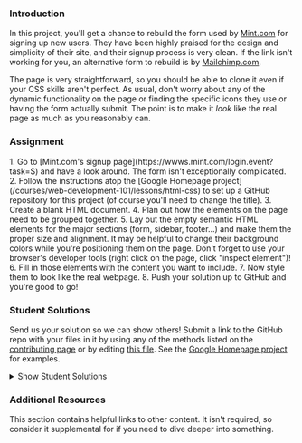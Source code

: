 ### Introduction
In this project, you'll get a chance to rebuild the form used by [Mint.com](http://www.mint.com) for signing up new users.  They have been highly praised for the design and simplicity of their site, and their signup process is very clean.  If the link isn't working for you, an alternative form to rebuild is by [Mailchimp.com](https://login.mailchimp.com/signup/).

The page is very straightforward, so you should be able to clone it even if your CSS skills aren't perfect.  As usual, don't worry about any of the dynamic functionality on the page or finding the specific icons they use or having the form actually submit.  The point is to make it *look* like the real page as much as you reasonably can.

### Assignment
<div class="lesson-content__panel" markdown="1">
1. Go to [Mint.com's signup page](https://wwws.mint.com/login.event?task=S) and have a look around.  The form isn't exceptionally complicated.
2. Follow the instructions atop the [Google Homepage project](/courses/web-development-101/lessons/html-css) to set up a GitHub repository for this project (of course you'll need to change the title).
3. Create a blank HTML document.
4. Plan out how the elements on the page need to be grouped together.
5. Lay out the empty semantic HTML elements for the major sections (form, sidebar, footer...) and make them the proper size and alignment.  It may be helpful to change their background colors while you're positioning them on the page.  Don't forget to use your browser's developer tools (right click on the page, click "inspect element")!
6. Fill in those elements with the content you want to include.
7. Now style them to look like the real webpage.
8. Push your solution up to GitHub and you're good to go!
</div>

### Student Solutions
Send us your solution so we can show others! Submit a link to the GitHub repo with your files in it by using any of the methods listed on the [contributing page](http://github.com/TheOdinProject/curriculum/blob/master/contributing.md) or by editing [this file](https://github.com/TheOdinProject/curriculum/edit/master/html_css/project_html_forms.md).  See the [Google Homepage project](/courses/web-development-101/lessons/html-css) for examples.

<details markdown="block">
  <summary> Show Student Solutions </summary>

* Add your solution below this line!
* [Rizwan's Solution](https://github.com/xRizwan/form) - [View in Browser](https://xrizwan.github.io/form/)
* [pudu87's Solution](https://github.com/pudu87/intuit-signup-page) - [View in Browser](https://pudu87.github.io/intuit-signup-page/)
* [Maximiliano Bidegain's Solution](https://github.com/maxibide/my-web-development-journey/tree/master/the-odin-project/html-and-css/html-forms) - [View in Browser](https://maxibide.github.io/my-web-development-journey/the-odin-project/html-and-css/html-forms/)
* [Tien Tai's Solution](https://github.com/JBenjaminn/Mint-signup-page-clone) - [View in Browser](https://jbenjaminn.github.io/Mint-signup-page-clone/)
* [irlgabriel's Solution](https://github.com/irlgabriel/mint-sign-up) - [View in Browser](https://irlgabriel.github.io/mint-sign-up/)
* [Andrew's Solution](https://github.com/a6macleod/mint.com-signup-replica) - [View in Browser](https://a6macleod.github.io/mint.com-signup-replica/)
* [Hammad Ahmed's Solution](https://github.com/shammadahmed/signup-form) - [View in Browser](https://shammadahmed.github.io/signup-form/)
* [Veríssimo's Solution](https://github.com/vec21/html-form) - [View in Browser](https://vec21.github.io/html-form/)
* [Kevin's Solution](https://github.com/Kevin-Satti-Projects/Projects/tree/master/Sign_up_Page) - [View in Browser](https://kevin-satti-projects.github.io/Projects/Sign_up_Page/)
* [Hiro's Solution](https://github.com/hrmtk/html-forms-mint) - [View in Browser](https://hrmtk.github.io/html-forms-mint/register.html)
* [Christian's Solution](https://github.com/rueeazy/mint-clone) - [View in Browser](https://rueeazy.github.io/mint-clone/)
* [Luky's Solution](https://github.com/lcyne/html-form) - [View in Browser](https://lcyne.github.io/html-form/)
* [Tam Tran's Solution](https://github.com/gitdxb/top-signup-form) - [View in Browser](https://gitdxb.github.io/top-signup-form/)
* [hnguye's Solution](https://github.com/hnguye/mint-clone) - [View in Browser](https://hnguye.github.io/mint-clone/)
* [Ideopunk's Solution](https://github.com/Ideopunk/Form-practice) - [View in Browser](https://ideopunk.github.io/Form-practice/)
* [mrdiegodev's Solution](https://github.com/dhna32/HTML-Form) - [View in Browser](https://dhna32.github.io/HTML-Form/)
* [Ivo Bul's Solution](https://github.com/ivobul/theodinproject-html-forms) - [View in Browser](https://theodinproject-html-forms.vercel.app/)
* [descholar's Solution](https://github.com/descholar-ceo/signup-page) - [View in Browser](https://peaceful-mcnulty-9e3703.netlify.app/)
* [Alex Zambrano's Solution](https://github.com/Alexoid1/Html-forms) - [View in Browser](https://alexoid1.github.io/Html-forms/)
* [Lucas Bide's Solution](https://github.com/Lucas-Bide/odin-mint) - [View in Browser](https://lucas-bide.github.io/odin-mint/)
* [Ryan Ameri's Solution](https://github.com/RyanAmeri/odin-project-html-forms) - [View in Browser](https://ryanameri.github.io/odin-project-html-forms/index.html)
* [Stanley Enow Lekunze's (happiguruman) Solution](https://github.com/happiguru/mint-signup-page) - [View in Browser](https://happiguru.github.io/mint-signup-page/)
* [Adil-Bub's](https://github.com/Adil-Bub/ReplicaForm) - [View in Browser](https://adil-bub.github.io/ReplicaForm/)
* [Andres Ruiz's Solution](https://github.com/Andrsrz/html-form) - [View in Browser](https://andrsrz.github.io/html-form/)
* [Cody Degen's Solution](https://github.com/codydegen/mint_signup) - [View in browser](https://codydegen.github.io/mint_signup/)
* [Haroon Abdulrazaq's Solution](https://github.com/Haroonabdulrazaq/Mint) - [View in browser](https://haroonabdulrazaq.github.io/Mint/)
* [Jose Salvador's Solution](https://github.com/Jsalvadorpp/html-form) - [View in browser](https://jsalvadorpp.github.io/html-form/)
* [Mugilan's Solution](https://github.com/Mugilan-Codes/mint-sign-up-form) - [View in Browser](https://mugilan-codes.github.io/mint-sign-up-form/)
* [Uduak Essien's Solution](https://github.com/emmanuellekamwa/html_forms) - [View in Browser](https://emmanuellekamwa.github.io/html_forms/)
* [kaliberpoziomka's Solution](https://github.com/kaliberpoziomka/HTMLforms/) - [View in Browser](https://kaliberpoziomka.github.io/HTMLforms/)
* [Alexander Nitiola's Solution](https://github.com/TheCre8tor/mint_signup_form) - [View in Browser](https://thecre8tor.github.io/mint_signup_form/)
* [skele-666's Solution](https://github.com/skele-666/mint.com-signup-form) - [View in Browser](https://skele-666.github.io/mint.com-signup-form/)
* [Mikael's Solution](https://github.com/Mikearaya/signup-form) - [View in Browser](https://mikearaya.github.io/signup-form)
* [Julio's Solution](https://github.com/julio22b/html-form) - [View in Browser](https://julio22b.github.io/html-form/)
* [James's Solution](https://github.com/ericksen-github/mint_login_clone) - [View in Browser](https://ericksen-github.github.io/mint_login_clone/)
* [Andrija Jelenkovic's Solution](https://github.com/Amdrija/htmlForm) - [View in Browser](https://amdrija.github.io/htmlForm/)
* [Johongir's Solution](https://github.com/Johongirr/mint-signup-page) - [View in Browser](https://johongirr.github.io/mint-signup-page/)
* [ikraamg+imahnama Solution](https://github.com/ikraamg/Mint-SignUp-Replica) - [View in Browser](https://ikraamg.github.io/Mint-SignUp-Replica/)
* [Joshysmart's Solution](https://github.com/joshysmart/mint-signup-form) - [View in Browser](https://joshysmart.github.io/mint-signup-form/)
* [Rarysson's Solution](https://github.com/rarysson/sign-up-form) - [View in Browser](https://rarysson.github.io/sign-up-form/)
* [Igorashs's Solution](https://github.com/igorashs/html-forms) - [View in Browser](https://igorashs.github.io/html-forms/)
* [MikkRou's Solution](https://github.com/MikkRou/html-form) - [View in Browser](https://mikkrou.github.io/html-form/)
* [TheGudu's Solution](https://github.com/TheGudu/MintSignUpPage)
* [Ludivine Poussier's Solution](https://github.com/ludivinepoussier/sign-up-page) - [View in Browser](https://ludivinepoussier.github.io/sign-up-page/)
* [Carlos and Ivancito's Solution](https://github.com/fivan18/forms-html-css) - [View in Browser](https://fivan18.github.io/forms-html-css/)
* [Adeyemi's Solution](https://hadeymike10.github.io/My-Appliction/) - [View in Browser](https://hadeymike10.github.io/My-Appliction/)
* [Lebogang's Solution](https://github.com/lebogangolifant/mint_signup_form) - [View in Browser](https://lebogangolifant.github.io/mint_signup_form/)
* [Ashish's Solution](https://github.com/CodersGas/Simple-login-page) - [View in Browser](https://codersgas.github.io/Simple-login-page/home-page.html)
* [Zayeer's Solution](https://github.com/Zayeer/html_forms_project) - [View in Browser](https://zayeer.github.io/html_forms_project/)
* [Raiko's Solution](https://github.com/Cypher0/project-html-forms) - [View in Browser](https://cypher0.github.io/project-html-forms/)
* [David Auza's and Eduardo Reis's Solution](https://github.com/eduardoreisalvarenga/HTML-Forms.github.io) - [View in Browser](https://eduardoreisalvarenga.github.io/HTML-Forms.github.io/)
* [Braxton Lemmon's Solution](https://github.com/braxtonlemmon/mint-clone) - [View in Browser](https://braxtonlemmon.github.io/mint-clone/)
* [Katarzyna Kaswen-Wilk's Solution](https://github.com/kikupiku/mint-form-clone) - [View in Browser](https://kikupiku.github.io/mint-form-clone/)
* [Leticia's Solution](https://github.com/gradiva/odin-fullstack-javascript/tree/master/03-HTML_and_CSS/02-Displaying_And_Inputting_Data/html-forms) - [View in Browser](https://gradiva.github.io/mint-form-clone/)
* [Gabriel's Solution](https://github.com/gabytzubaws/mint-signup-page) - [View in Browser](https://gabytzubaws.github.io/mint-signup-page/)
* [Muhammad Ahmad's Solution](https://github.com/thisisMAhmad/mint-signup-page) - [View in Browser](https://thisismahmad.github.io/mint-signup-page/)
* [Kevin Vuong's Solution](https://github.com/fffear/html-forms) - [View in Browser](https://fffear.github.io/html-forms/)
* [Vedat's Solution](https://github.com/mvedataydin/signup-form) - [View in Browser](https://mvedataydin.github.io/signup-form/)
* [Solodov's Solution](https://github.com/solodov-dev/top-forms) - [View in Browser](https://solodov-dev.github.io/top-forms/)
* [David Tan's Solution](https://github.com/davecmd/mint-login-replica/) - [View in Browser](https://davecmd.github.io/mint-login-replica/)
* [Lucila Pastore's Solution](https://github.com/lucilapastore/HTML-Forms) - [View in Browser](https://lucilapastore.github.io/HTML-Forms/)
* [Jitendra Rathore's Solution](https://github.com/jitendrrathore/html-form) - [View in Browser](https://jitendrrathore.github.io/html-form/)
* [Sampajanno's Solution](https://github.com/Sampajanno/building-forms) - [View in Browser](https://sampajanno.github.io/building-forms/)
* [Carmine's Solution](https://github.com/cgrossi/odin-project-form) - [View in Browser](https://cgrossi.github.io/odin-project-form/)
* [Ben Poore's Solution](https://github.com/bpoore0614/intuit-copy) - [View in Browser](https://bpoore0614.github.io/intuit-copy/index.html)
* [bcikota's Solution](https://github.com/bcikota/Mint.com) - [View in Browser](https://bcikota.github.io/Mint.com/)
* [Bola Buari's Solution](https://github.com/bolah2009/mint-clone) - [View in Browser](https://bolah2009.github.io/mint-clone)
* [Ohlie's Solution](https://github.com/lco1220/mint_signup_page) - [View in Browser](https://lco1220.github.io/mint_signup_page/)
* [Jason McKee's Solution](https://github.com/jttmckee/mint-signup) - [View in Browser](https://jttmckee.github.io/mint-signup/)
* [Ricala's Solution](https://github.com/Ricala/mint-signup) - [View in Browser](https://ricala.github.io/mint-signup/)
* [N00bG1rl's Solution](https://github.com/N00bG1rl/form) - [View in Browser](https://n00bg1rl.github.io/form/)
* [ARaut9's Solution](https://github.com/ARaut9/mint_sign_up_page) - [View in Browser](https://araut9.github.io/mint_sign_up_page/)
* [Bojo's Solution](https://github.com/BojoZahariev/MintSignUp) - [View in Browser](https://bojozahariev.github.io/MintSignUp/)
* [balowulf's Solution](https://github.com/balowulf/mint_signup) - [View in Browser](https://balowulf.github.io/mint_signup/)
* [Helari's Solution](https://github.com/helaris/mint-project/) - [View in Browser](https://helaris.github.io/mint-project/)
* [Bojana Karakacev's Solution](https://github.com/bojana12/project-html-forms) - [View in Browser](https://bojana12.github.io/project-html-forms/)
* [rvalentin1010's Solution](https://github.com/rvalentin1010/mint-signup) - [View in Browser](https://rvalentin1010.github.io/mint-signup/)
* [Qin's Solution](https://github.com/hyathynth/mint) - [View in Browser](https://hyathynth.github.io/mint/)
* [OthmanAmoudi's Solution](https://gist.github.com/OthmanAmoudi/f0a74e90f310c9295561671bc2f372c7) - [Fancy Form View in Browser](https://codepen.io/theweeknd/pen/JBMrJv)
* [Chris MacSwan's Solution](https://github.com/cmacswan07/login-form/blob/master/index.html) - [View in Browser](https://cmacswan07.github.io/login-form/)
* [Javier Machin's Solution](https://github.com/Javier-Machin/Intuit_form) - [View in Browser](https://javier-machin.github.io/Intuit_form/)
* [Reece Pritchard's Solution](https://github.com/rapritchard/HTML-FORMS) - [View in Browser](https://rapritchard.github.io/HTML-FORMS/)
* [Yakherder's Solution](https://github.com/yakherder614/Mint) - [View in Browser]( https://yakherder614.github.io/Mint/)
* [Johan Morin's Solutin](https://github.com/MorrisMalone/html-form) - [View in Browser](https://morrismalone.github.io/html-form/)
* [Ayoub's Solution ](https://github.com/Skobraf/Mint-sign-up-page) - [View in Browser](https://skobraf.github.io/Mint-sign-up-page/)
* [Jesus' Solution](https://github.com/jsgilberto/Mint-Signup-Page/) - [View in Browser](https://jsgilberto.github.io/Mint-Signup-Page/)
* [SarfrazAnjum's Solution](https://github.com/SarfrazAnjum/TOP_HTML-Forms) - [View in Browser]( https://sarfrazanjum.github.io/TOP_HTML-Forms/)
* [Henry Kirya's Solution](https://github.com/harrika/intuit) - [View in Browser](https://harrika.github.io/intuit/)
* [Nate Dimock's Solution](https://github.com/Flakari/html-form-project) - [View in Browser](https://flakari.github.io/html-form-project/)
* [walnutdust's Solution](https://github.com/walnutdust/mock-intuit) - [View in Browser](https://walnutdust.github.io/mock-intuit/)
* [theghall's Solution](https://github.com/theghall/odin-mint) - [Live](https://theghall.github.io/odin-mint/)
* [Jeremy-D's Solution](https://github.com/Jeremy-D/Mint-form) - [Live](https://jeremy-d.github.io/Mint-form/)
* [Jmooree30's Solution](https://github.com/jmooree30/mint-signup-clone) - [Live](https://jmooree30.github.io/mint-signup-clone/)
* [Jonathan Yiv's Solution](https://github.com/JonathanYiv/mint-signup-page) - [Live](https://jonathanyiv.github.io/mint-signup-page/)
* [holdercp's Solution](https://github.com/holdercp/spare-mint) - [Live](https://holdercp.github.io/spare-mint/)
* [Justine's Solution](https://github.com/Hannibalony/Hannibalony.github.io/tree/master/mint-form) - [View in Browser](https://hannibalony.github.io/mint-form/)
* [yilmazgunalp's Solution](https://github.com/yilmazgunalp/html_form) - [View in Browser](https://yilmazgunalp.github.io/html_form/)
* [Bottlecap's Solution](https://github.com/Bottlecaps4/mint.com) - [View in Browser](https://bottlecaps4.github.io/mint.com/)
* [Devon's Solution](https://github.com/defitjo/HTML-Forms) - [View in Browser](https://defitjo.github.io/HTML-Forms/)
* [Jeff's Solution](https://github.com/jmbothe/mint-homepage) - [View in Browser](https://jmbothe.github.io/mint-homepage/)
* [James' Solution](https://github.com/CurmudJim/google-homepage) - [View in Browser](https://curmudjim.github.io/google-homepage/)
* [Andrew's Solution](https://github.com/andrewr224/html_forms) - [View in Browser](https://andrewr224.github.io/html_forms/)
* [Austin's Solution](https://github.com/CouchofTomato/mint-signin)
* [Jordan Ellis-Lynch's Solution](https://github.com/jordy-el/google_homepage) - [View in Browser](https://jordy-el.github.io/google_homepage/)
* [Javal's Solution](https://github.com/javalnanda/theOP-mint_signup_page/) - [View in Browser](https://javalnanda.github.io/theOP-mint_signup_page/)
* [Rhys B's Solution](https://github.com/105ron/mint-form) - [View in Browser](https://105ron.github.io/mint-form/)
* [Paweł R's Solution](https://github.com/PawelRokosz/Mint-form) - [View in Browser](https://htmlpreview.github.io/?https://github.com/PawelRokosz/Mint-form/blob/master/index.html)
* [Jason Ellis's Solution](https://github.com/jason-ellis/mint-signup) - [View in Browser](http://htmlpreview.github.io/?https://github.com/jason-ellis/mint-signup/blob/master/index.html)
* [Mram1000's Solution](https://github.com/mram1000/mint-signup) - [View in Browser](http://htmlpreview.github.io/?https://github.com/mram1000/mint-signup/blob/master/index-mint.html)
* [Donald's Solution](https://github.com/donaldali/odin-html-css/tree/master/html_forms) - [View in Browser](http://htmlpreview.github.io/?https://github.com/donaldali/odin-html-css/blob/master/html_forms/index.html)
* [Vincent's Solution](https://github.com/wingyu/mint_form_replica) - [View in Browser](http://htmlpreview.github.io/?https://github.com/wingyu/mint_form_replica/blob/master/index.html)
* [AlvSovereign's Solution](https://github.com/AlvSovereign/My-Web-Projects/tree/master/The%20Odin%20Project/Mint.com%20form) - [View in Browser](http://htmlpreview.github.io/?https://github.com/AlvSovereign/My-Web-Projects/blob/master/The%20Odin%20Project/Mint.com%20form/index.html)
* [chasmani's Solution](https://github.com/chasmani/front-end-dojo/tree/master/website-clones/mint.com-signup-form) - [View in Browser](http://htmlpreview.github.io/?https://github.com/chasmani/front-end-dojo/blob/master/website-clones/mint.com-signup-form/index.html)
* [Ryan Jordan's Solution](https://github.com/krjordan/odin-project/tree/master/HTML-forms) - [View in Browser](http://htmlpreview.github.io/?https://github.com/krjordan/odin-project/tree/master/HTML-forms/index.html)
* [Artur Janik's Solution](https://github.com/ArturJanik/ProjectMINT) - [View in Browser](http://htmlpreview.github.io/?https://github.com/ArturJanik/ProjectMINT/blob/master/index2.html)
* [Hailey's Solution](https://github.com/hmfoster/mint_sign_up.git) - [View in Browser](http://htmlpreview.github.io/?https://github.com/hmfoster/mint_sign_up/blob/master/index.html)
* [AyeSea's Solution](https://github.com/AyeSea/mint-signup) - [View in Browser](https://htmlpreview.github.io/?https://github.com/AyeSea/mint-signup/blob/master/index.html)
* [Dominik Stodolny's Solution](https://github.com/dstodolny/mint) - [View in Browser](https://htmlpreview.github.io/?https://github.com/dstodolny/mint/blob/master/index.html)
* [AtActionPark's Solution](https://github.com/AtActionPark/odin_html_forms) - [View in Browser](https://htmlpreview.github.io/?https://github.com/AtActionPark/odin_html_forms/blob/master/main.html)
* [Eleanor's Solution (with Flexbox)](https://github.com/mixophrygian/mintForm) - [View in Browser](https://htmlpreview.github.io/?https://github.com/mixophrygian/mintForm/blob/master/index.html)
* [Joseph McConnell's Solution](https://github.com/JJMcConnell/TheOdinProject/tree/master/HTML%20Forms%20practice%20(Mint%20clone)) - [View in Browser](https://htmlpreview.github.io/?https://github.com/JJMcConnell/TheOdinProject/blob/master/HTML%20Forms%20practice%20(Mint%20clone)/Mmmmmity.html)
* [Dusan Milosavljevic's Solution](https://github.com/dusanmilosavljevic1624/HTML-Forms) - [View in Browser](http://dusanmilosavljevic1624.github.io/HTML-Forms/)
* [Noman Karim's Solution](https://github.com/nomankarim/Mintsignupform) - [View in Browser](http://htmlpreview.github.io/?https://github.com/nomankarim/Mintsignupform/blob/master/index.html)
* [Patrick Mallee's Solution](https://github.com/patmallee/mintForm) - [View in Browser](http://htmlpreview.github.io/?https://github.com/patmallee/mintForm/blob/master/index.html)
* [Cameron Kelley's Solution](https://github.com/cameronjkelley/the_odin_project/tree/master/html5_css3/mint-signup) - [View in Browser](https://htmlpreview.github.io/?https://github.com/cameronjkelley/the_odin_project/blob/master/html5_css3/mint-signup/index.html)
* [Yoshua Elmaryono's Solution](https://github.com/dotm/signup) - [View in Browser](http://dotm.github.io/signup/)
* [Luke Walker's Solution](https://github.com/ubershibs/odin-html-css/tree/master/mint) - [View in Browser](https://htmlpreview.github.io/?https://github.com/ubershibs/odin-html-css/blob/master/mint/index.html)
* [cdouglass's Solution](https://github.com/cdouglass/odin-project-exercises/tree/master/html-css/html-forms) - [View in Browser](https://htmlpreview.github.io/?https://github.com/cdouglass/odin-project-exercises/blob/master/html-css/html-forms/signup.html)
* [Miguel Herrera's Solution](https://github.com/migueloherrera/mint-signup) - [View in Browser](http://htmlpreview.github.io/?https://github.com/migueloherrera/mint-signup/blob/master/index.html)
* [srashidi's Solution](https://github.com/srashidi/The_Odin_Project/tree/master/HTML5%20and%20CSS3/HTML_Forms) - [View in Browser](http://htmlpreview.github.io/?https://github.com/srashidi/The_Odin_Project/blob/master/HTML5%20and%20CSS3/HTML_Forms/mint_registration.html)
* [destroyergm (Stefan)'s Solution](https://github.com/destroyergm/mintform-myversion) - [View in Browser](https://htmlpreview.github.io/?https://github.com/destroyergm/mintform-myversion/blob/master/index.html)
* [J-kaizen's Solution](https://github.com/J-kaizen/TheOdinProject/tree/master/HTML_CSS/HTML_forms) - [View in Browser](http://htmlpreview.github.io/?https://github.com/J-kaizen/TheOdinProject/blob/master/HTML_CSS/HTML_forms/index.html)
* [Lani's Solution](https://github.com/laniywh/the-odin-project/tree/master/html5-css3/html-forms)- [View in Browser](https://htmlpreview.github.io/?https://github.com/laniywh/the-odin-project/blob/master/html5-css3/html-forms/index.html)
* [Earth35's Solution](https://github.com/Earth35/mint-form) - [View in Browser](https://htmlpreview.github.io/?https://github.com/Earth35/mint-form/blob/master/signup.html)
* [Guido Bakkes' Solution](https://github.com/guidobakkes/mock-ups/tree/master/mint-sign-up) - [View in Browser](https://htmlpreview.github.io/?https://github.com/guidobakkes/mock-ups/blob/master/mint-sign-up/index.html)
* [cs-rail's Solution](https://github.com/csrail/mint-mock) - [View in Browser](https://rawgit.com/csrail/mint-mock/master/sign-up.html)
* [Shala Qweghen's Solution](https://github.com/ShalaQweghen/mint_form_clone) - [View in Browser](http://htmlpreview.github.io/?https://github.com/ShalaQweghen/mint_form_clone/blob/master/mint.html)
* [David Chapman's Solution](https://github.com/davidchappy/odin_training_projects/tree/master/jq-form-validation) - [View in Browser](https://davidchappy.github.io/jq-form-validation/index.html)
* [Adonias Dantas's Solution](https://github.com/adoniasdantas/mint-signup-clone) - [View in Browser](https://adoniasdantas.github.io/mint-signup-clone/)
* [Marcus' Solution](https://github.com/nestcx/html_forms_exercise) - [View in Browser](https://htmlpreview.github.io/?https://github.com/nestcx/html_forms_exercise/blob/master/index.html)
* [Daunenok' Solution](https://github.com/daunenok/mint-form) - [View in Browser](https://daunenok.github.io/mint-form/)
* [Flint Mayers' Solution](https://github.com/FlintMayers/Project-HTML-Forms-with-Mint-) - [View in Browser](https://flintmayers.github.io/Project-HTML-Forms-with-Mint-/)
* [Axel’s Solution](https://github.com/afuh/mint-form) - [View in Browser](https://afuh.github.io/mint-form)
* [Sophia Wu's Solution](https://github.com/SophiaLWu/mint-signup-clone) - [View in Browser](https://sophialwu.github.io/mint-signup-clone/)
* [Beth Rathbone's Solution](https://github.com/bethrath/signup-form) - [View in Browser](http://htmlpreview.github.io/?https://github.com/bethrath/signup-form/blob/master/index.html)
* [Neil Cudden's Solution](https://github.com/ncud4bloc/Mint) - [View in Browser](https://ncud4bloc.github.io/Mint/)
* [Paul McGarry's Solution](https://github.com/thiswillhavetodo/mint-signup-form) - [View in Browser](https://thiswillhavetodo.github.io/mint-signup-form/)
* [DV's Solution](https://github.com/dvislearning/odin-mint-form-clone) - [View in Browser](https://htmlpreview.github.io/?https://github.com/dvislearning/odin-mint-form-clone/blob/master/signup.html)
* [Joe Westons Solution](https://github.com/joeeeeeeeeeeeee/project_html_forms) - [View in Browser](https://joeeeeeeeeeeeee.github.io/project_html_forms/)
* [Nana's Solution](https://github.com/nessuman/google-homepage) - [View in Browser](https://nessuman.github.io/google-homepage/)
* [Francisco Carlos's Solution](https://github.com/fcarlosdev/mint-signup-page) - [View in Browser](https://fcarlosdev.github.io/mint-signup-page/)
* [Mike Smith's Solution](https://github.com/MikeSS281986/Intuit-Mint-Login-Page-Clone) - [View in Browser](https://mikess281986.github.io/Intuit-Mint-Login-Page-Clone/)
* [Elena's Solution](https://github.com/elena-sam/mint-signup-clone) - [View in Browser](https://elena-sam.github.io/mint-signup-clone/)
* [Punnadittr's Solution](https://github.com/punnadittr/mint-signup) - [View in Browser](https://punnadittr.github.io/mint-signup/)
* [Khalal's Solution](https://github.com/khalalwalker/mint) - [View in Browser](https://htmlpreview.github.io/?https://github.com/khalalwalker/mint/blob/master/index.html)
* [aznafro's Solution](https://github.com/aznafro/mintlogin) - [View in Browser](https://aznafro.github.io/mintlogin/)
* [Areeba's Solution](https://github.com/AREEBAISHTIAQ/Mint-signup) - [View in Browser](https://areebaishtiaq.github.io/Mint-signup/)
* [Sam C's Solution](https://github.com/JimmyNeutron8/signup-form) - [View in Browser](https://jimmyneutron8.github.io/signup-form)
* [Taylor J's Solution](https://github.com/taylorjohannsen/mintmockup) - [View in Browser](https://taylorjohannsen.github.io/mintmockup/)
* [Anh Pati's Solution](https://github.com/AnhPati/OdinProject_css_html/tree/master/HTML_forms) - [View in Browser](http://dwj.miste.io/odinproject/html_form/)
* [Ghassan's Solution](https://github.com/GT001/TOP-Mint.com-Signup) - [View in Browser](https://gt001.github.io/TOP-Mint.com-Signup/)
* [Valentino Valenti's Solution](https://github.com/1ba1/html-form) - [View in Browser](https://1ba1.github.io/html-form/)
* [Doris's Solution](https://github.com/dsmchen/intuit-sign-up-page) - [View in Browser](https://dsmchen.github.io/intuit-sign-up-page/)
* [Antonio Marcos's Solution](https://github.com/AMarcosCastelo/intuit-signup-page) - [View in Browser](https://amarcoscastelo.github.io/intuit-signup-page/)
* [vanny96's Solution](https://github.com/vanny96/form-project/blob/master/README.md) - [View in Browser](https://vanny96.github.io/form-project/)
* [Carlos Del Real's and Gabriela Cruz's Solution](https://github.com/ViriCruz/building-forms) - [View in Browser](https://viricruz.github.io/building-forms/)
* [Alex Gioffre's Solution](https://github.com/AlexGioffre/form_html) - [View in Browser](https://alexgioffre.github.io/form_html/index.html)
* [Dolunaykiz's Solution](https://github.com/dolunaykiz/mint-mockup) - [View in Browser](http://htmlpreview.github.io/?https://github.com/dolunaykiz/mint-mockup/blob/master/index.html)
* [Halkim's Solution](https://github.com/halkim44/mint.com-signup-rebuild) - [View in Browser](http://halkim44.github.io/mint.com-signup-rebuild/)
* [Mihai Negrisan's Solution](https://github.com/mihainegrisan/mint-s-sign-in-page-replica) - [View in Browser](https://mihainegrisan.github.io/mint-s-sign-in-page-replica/index.html)
* [Aron's Solution](https://github.com/aronfischer/Mint-sign-up-page) - [View in Browser](https://aronfischer.github.io/Mint-sign-up-page/)
* [Nigel Volkmann's Solution](https://github.com/Nekolike/SignUp) - [View in Browser](https://nekolike.github.io/SignUp/)
* [Adriel Bruno's Solution](https://github.com/AdrielTrigger/TOP-intuit-clone) - [View in Browser](https://adrieltrigger.github.io/TOP-intuit-clone/)
* [Scott Bowles's Solution](https://github.com/scottBowles/mint-signup-page-clone) - [View in Browser](https://scottbowles.github.io/mint-signup-page-clone/)
* [Veskenazi's Solution](https://github.com/veskenazi/html-forms) - [View in Browser](https://veskenazi.github.io/html-forms/)
* [m-rejdych's Solution](https://github.com/m-rejdych/Form-Mint) - [View in browser](https://m-rejdych.github.io/Form-Mint/)
* [ranmaru22's Solution](https://github.com/ranmaru22/the_odin_project/tree/master/forms-practice) - [View in Browser](https://ranmaru22.github.io/the_odin_project/forms-practice/)
* [Caosmagnvm's Solution](https://github.com/caosmagnvm/MailchimpForm) - [View in Browser](https://caosmagnvm.github.io/MailchimpForm/)
* [mangakiko's Solution](https://github.com/magakiko/HTML-Form) - [View in Browser](https://magakiko.github.io/HTML-Form/)
* [barrysweeeney's Solution](https://barrysweeney.github.io/top-sign-up-form/) - [View in Browser](https://barrysweeney.github.io/top-sign-up-form/)
* [bhenning83's Solution](https://github.com/bhenning83/mint-form) - [View in Browser](https://bhenning83.github.io/mint-form/)
* [Timework's Solution](https://github.com/Timework/form-clone) - [View in Browser](https://timework.github.io/form-clone/)
* [Joe Thompson's Solution](https://github.com/jlthompso/mailchimp_signup) - [View in Browser](https://jlthompso.github.io/mailchimp_signup/)
* [AnsellMaximilian's Solution](https://github.com/AnsellMaximilian/sign-up-form) - [View in Browser](https://ansellmaximilian.github.io/sign-up-form/)
* [Kenneth H's Solution](https://github.com/kholston/html-forms) - [View in Browser](https://kholston.github.io/html-forms/)
* [Nijepa's Solution](https://github.com/nijepa/html-forms) - [View in Browser](https://nijepa.github.io/html-forms/)
* [Sanyogita's Solution](https://github.com/SanyogitaPandit/html-css/tree/master/htmlforms)
* [icepick-pauly's Solution](https://github.com/icepick-pauly/top_htmlcss_mintclone) - [View in Browser](https://icepick-pauly.github.io/top_htmlcss_mintclone/)
* [Jonathan Altine's Solution](https://github.com/JonathanAltine/HTML-Forms) - [View in Browser](https://jonathanaltine.github.io/HTML-Forms/)
</details>

### Additional Resources
This section contains helpful links to other content. It isn't required, so consider it supplemental for if you need to dive deeper into something.

